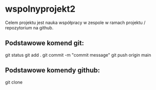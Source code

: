 # wspolnyprojekt2

Celem projektu jest nauka współpracy w zespole w ramach projektu / repozytorium na github.

## Podstawowe komend git:

git status
git add .
git commit -m "commit message"
git push origin main

## Podstawowe komendy github:

git clone <url-repo>


